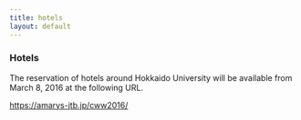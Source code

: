 ```yaml
---
title: hotels
layout: default
---
```

<!-- MAIN CONTENT -->
<div id="main_content_wrap" class="outer">
  <section id="main_content" class="inner">
    <h3 id="location">Hotels</h3>
   
  <p>The reservation of hotels around Hokkaido University  will be available from March 8, 2016 at the following URL.</p>
  <p><a href="https://amarys-jtb.jp/cww2016/" target="_blank">https://amarys-jtb.jp/cww2016/</a></p>
  </section>
</div>
